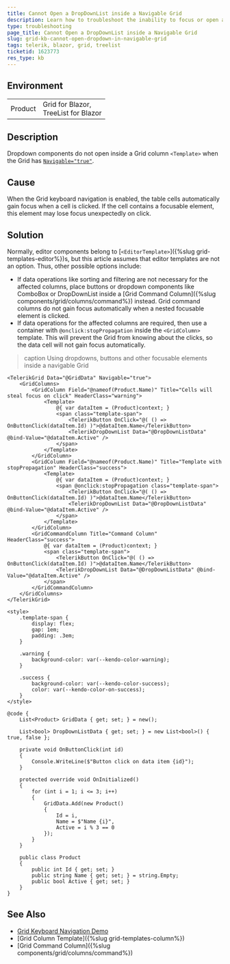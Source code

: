 ```yaml
---
title: Cannot Open a DropDownList inside a Navigable Grid
description: Learn how to troubleshoot the inability to focus or open a Button, DropDownList, ComboBox, or other components inside a navigable Telerik Grid for Blazor.
type: troubleshooting
page_title: Cannot Open a DropDownList inside a Navigable Grid
slug: grid-kb-cannot-open-dropdown-in-navigable-grid
tags: telerik, blazor, grid, treelist
ticketid: 1623773
res_type: kb
---
```


## Environment

<table>
    <tbody>
        <tr>
            <td>Product</td>
            <td>
                Grid for Blazor, <br />
                TreeList for Blazor
            </td>
        </tr>
    </tbody>
</table>

## Description

Dropdown components do not open inside a Grid column `<Template>` when the Grid has [`Navigable="true"`](https://demos.telerik.com/blazor-ui/grid/keyboard-navigation).

## Cause

When the Grid keyboard navigation is enabled, the table cells automatically gain focus when a cell is clicked. If the cell contains a focusable element, this element may lose focus unexpectedly on click.

## Solution

Normally, editor components belong to [`<EditorTemplate>`]({%slug grid-templates-editor%})s, but this article assumes that editor templates are not an option. Thus, other possible options include:

* If data operations like sorting and filtering are not necessary for the affected columns, place buttons or dropdown components like ComboBox or DropDownList inside a [Grid Command Column]({%slug components/grid/columns/command%}) instead. Grid command columns do not gain focus automatically when a nested focusable element is clicked.
* If data operations for the affected columns are required, then use a container with `@onclick:stopPropagation` inside the `<GridColumn>` template. This will prevent the Grid from knowing about the clicks, so the data cell will not gain focus automatically.

>caption Using dropdowns, buttons and other focusable elements inside a navigable Grid

```RAZOR
<TelerikGrid Data="@GridData" Navigable="true">
    <GridColumns>
        <GridColumn Field="@nameof(Product.Name)" Title="Cells will steal focus on click" HeaderClass="warning">
            <Template>
                @{ var dataItem = (Product)context; }
                <span class="template-span">
                    <TelerikButton OnClick="@( () => OnButtonClick(dataItem.Id) )">@dataItem.Name</TelerikButton>
                    <TelerikDropDownList Data="@DropDownListData" @bind-Value="@dataItem.Active" />
                </span>
            </Template>
        </GridColumn>
        <GridColumn Field="@nameof(Product.Name)" Title="Template with stopPropagation" HeaderClass="success">
            <Template>
                @{ var dataItem = (Product)context; }
                <span @onclick:stopPropagation class="template-span">
                    <TelerikButton OnClick="@( () => OnButtonClick(dataItem.Id) )">@dataItem.Name</TelerikButton>
                    <TelerikDropDownList Data="@DropDownListData" @bind-Value="@dataItem.Active" />
                </span>
            </Template>
        </GridColumn>
        <GridCommandColumn Title="Command Column" HeaderClass="success">
            @{ var dataItem = (Product)context; }
            <span class="template-span">
                <TelerikButton OnClick="@( () => OnButtonClick(dataItem.Id) )">@dataItem.Name</TelerikButton>
                <TelerikDropDownList Data="@DropDownListData" @bind-Value="@dataItem.Active" />
            </span>
        </GridCommandColumn>
    </GridColumns>
</TelerikGrid>

<style>
    .template-span {
        display: flex;
        gap: 1em;
        padding: .3em;
    }

    .warning {
        background-color: var(--kendo-color-warning);
    }

    .success {
        background-color: var(--kendo-color-success);
        color: var(--kendo-color-on-success);
    }
</style>

@code {
    List<Product> GridData { get; set; } = new();

    List<bool> DropDownListData { get; set; } = new List<bool>() { true, false };

    private void OnButtonClick(int id)
    {
        Console.WriteLine($"Button click on data item {id}");
    }

    protected override void OnInitialized()
    {
        for (int i = 1; i <= 3; i++)
        {
            GridData.Add(new Product()
            {
                Id = i,
                Name = $"Name {i}",
                Active = i % 3 == 0
            });
        }
    }

    public class Product
    {
        public int Id { get; set; }
        public string Name { get; set; } = string.Empty;
        public bool Active { get; set; }
    }
}
```

## See Also

* [Grid Keyboard Navigation Demo](https://demos.telerik.com/blazor-ui/grid/keyboard-navigation)
* [Grid Column Template]({%slug grid-templates-column%})
* [Grid Command Column]({%slug components/grid/columns/command%})
